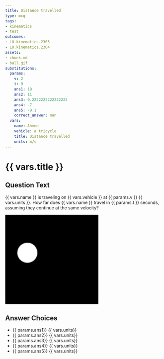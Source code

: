 ```yaml
---
title: Distance travelled
type: mcq
tags:
- kinematics
- test
outcomes:
- LO.kinematics.2305
- LO.kinematics.2304
assets:
- chunk.md
- ball.gif
substitutions:
  params:
    v: 2
    t: 9
    ans1: 18
    ans2: 11
    ans3: 0.2222222222222222
    ans4: -7
    ans5: -9.1
    correct_answer: nan
  vars:
    name: Ahmed
    vehicle: a tricycle
    title: Distance travelled
    units: m/s
---
```

# {{ vars.title }}

## Question Text

{{ vars.name }} is traveling on {{ vars.vehicle }} at {{ params.v }} {{ vars.units }}.
How far does {{ vars.name }} travel in {{ params.t }} seconds, assuming they continue at the same velocity?

<img src="ball.gif" width=300>

## Answer Choices

- {{ params.ans1}} {{ vars.units}} 
- {{ params.ans2}} {{ vars.units}} 
- {{ params.ans3}} {{ vars.units}} 
- {{ params.ans4}} {{ vars.units}} 
- {{ params.ans5}} {{ vars.units}} 